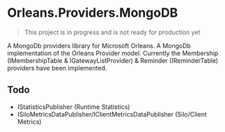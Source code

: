 # Orleans.Providers.MongoDB
> This project is in progress and is not ready for production yet

A MongoDb providers library for Microsoft Orleans.
A MongoDb implementation of the Orleans Provider model. Currently the Membership (IMembershipTable & IGatewayListProvider) & Reminder (IReminderTable) providers have been implemented.

## Todo

- IStatisticsPublisher (Runtime Statistics)
- ISiloMetricsDataPublisher/IClientMetricsDataPublisher (Silo/Client Metrics)

